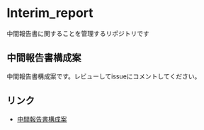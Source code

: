 # Interim_report

中間報告書に関することを管理するリポジトリです

## 中間報告書構成案
中間報告書構成案です。レビューしてissueにコメントしてください。

## リンク
- [中間報告書構成案](/struct.md)

